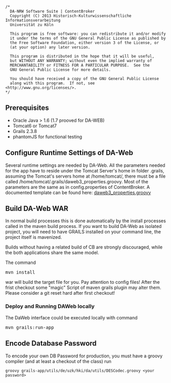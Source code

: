 	/*
	  DA-NRW Software Suite | ContentBroker
	  Copyright (C) 2013 Historisch-Kulturwissenschaftliche Informationsverarbeitung
	  Universität zu Köln
	
	  This program is free software: you can redistribute it and/or modify
	  it under the terms of the GNU General Public License as published by
	  the Free Software Foundation, either version 3 of the License, or
	  (at your option) any later version.
	
	  This program is distributed in the hope that it will be useful,
	  but WITHOUT ANY WARRANTY; without even the implied warranty of
	  MERCHANTABILITY or FITNESS FOR A PARTICULAR PURPOSE.  See the
	  GNU General Public License for more details.
	
	  You should have received a copy of the GNU General Public License
	  along with this program.  If not, see <http://www.gnu.org/licenses/>.
	*/


## Prerequisites

* Oracle Java > 1.6 (1.7 prooved for DA-WEB)
* Tomcat6 or Tomcat7 
* Grails 2.3.8
* phantomJS for functional testing
	
## Configure Runtime Settings of DA-Web

Several runtime settings are needed by DA-Web. All the parameters needed for the app have to reside under 
the Tomcat Server's home in folder .grails, assuming the Tomcat's servers home at /home/tomcat/, there must be a file
called /home/tomcat/.grails/daweb3_properties.groovy. 
Most of the parameters are the same as in config.properties of ContentBroker. 
A documented template can be found here: [daweb3_properties.groovy](daweb3_properties.groovy.dev)
	
## Build DA-Web WAR

In normal build processes this is done automatically by the install processes called in
the maven build process. If you want to build DA-Web as isolated project, you will need 
to have GRAILS installed on your command line, the project itself is mavenized. 

Builds without having a related build of CB are strongly discouraged, while the both 
applications share the same model. 

The command 
<pre>mvn install</pre>
war will build the target file for you. 
Pay attention to config files! After the frist checkout some "magic" Script of maven grails plugin may alter them. Please consider a git reset hard after first checkout!

### Deploy and Running DAWeb locally

The DaWeb interface could be executed locally with command 
<pre>mvn grails:run-app</pre>

## Encode Database Password 

To encode your own DB Password for production, you must have a groovy compiler (and at least a checkout of the class) run

    groovy grails-app/utils/de/uzk/hki/da/utils/DESCodec.groovy <your password>

